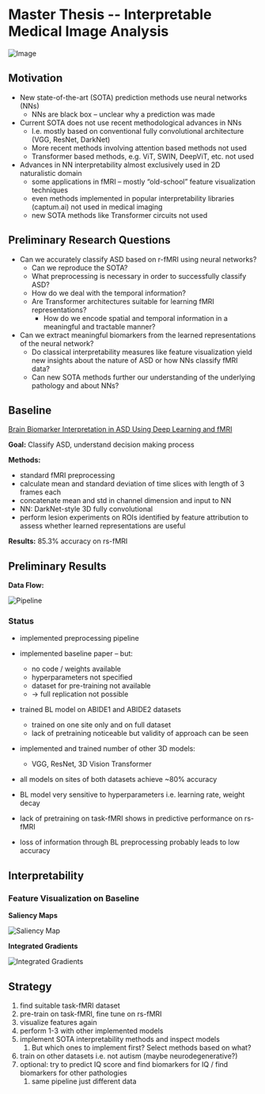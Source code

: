 # Master Thesis -- Interpretable Medical Image Analysis

![Image](data/vis/generated_images/rendering_3dslicer.png)

## Motivation

- New state-of-the-art (SOTA) prediction methods use neural networks (NNs)
    - NNs are black box – unclear why a prediction was made
- Current SOTA does not use recent methodological advances in NNs
    - I.e. mostly based on conventional fully convolutional architecture (VGG, ResNet, DarkNet)
    - More recent methods involving attention based methods not used
    - Transformer based methods, e.g. ViT, SWIN, DeepViT, etc. not used
- Advances in NN interpretability almost exclusively used in 2D naturalistic domain
    - some applications in fMRI – mostly “old-school” feature visualization techniques
    - even methods implemented in popular interpretability libraries (captum.ai) not used in medical imaging
    - new SOTA methods like Transformer circuits not used


## Preliminary Research Questions

- Can we accurately classify ASD based on r-fMRI using neural networks?
    - Can we reproduce the SOTA?
    - What preprocessing is necessary in order to successfully classify ASD?
    - How do we deal with the temporal information?
    - Are Transformer architectures suitable for learning fMRI representations?
        - How do we encode spatial and temporal information in a meaningful and tractable manner?
- Can we extract meaningful biomarkers from the learned representations of the neural network?
    - Do classical interpretability measures like feature visualization yield new insights about the nature of ASD or how NNs classify fMRI data?
    - Can new SOTA methods further our understanding of the underlying pathology and about NNs?

## Baseline

[Brain Biomarker Interpretation in ASD Using Deep Learning and fMRI](https://link.springer.com/chapter/10.1007/978-3-030-00931-1_24)

**Goal:** Classify ASD, understand decision making process

**Methods:**

- standard fMRI preprocessing
- calculate mean and standard deviation of time slices with length of 3 frames each
- concatenate mean and std in channel dimension and input to NN
- NN: DarkNet-style 3D fully convolutional
- perform lesion experiments on ROIs identified by feature attribution to assess whether learned representations are useful

**Results:** 85.3% accuracy on rs-fMRI

## Preliminary Results
**Data Flow:**

![Pipeline](data/vis/information_flow.png)

### Status
- implemented preprocessing pipeline
- implemented baseline paper – but:
    - no code / weights available
    - hyperparameters not specified
    - dataset for pre-training not available
    - -> full replication not possible
- trained BL model on ABIDE1 and ABIDE2 datasets
    - trained on one site only and on full dataset
    - lack of pretraining noticeable but validity of approach can be seen
- implemented and trained number of other 3D models:
    - VGG, ResNet, 3D Vision Transformer

- all models on sites of both datasets achieve ~80% accuracy
- BL model very sensitive to hyperparameters i.e. learning rate, weight decay
- lack of pretraining on task-fMRI shows in predictive performance on rs-fMRI
- loss of information through BL preprocessing probably leads to low accuracy


## Interpretability
### Feature Visualization on Baseline

**Saliency Maps**

![Saliency Map](data/vis/saliency_map_3d.png)

**Integrated Gradients**

![Integrated Gradients](data/vis/integrated_gradients_3d.png)


## Strategy

1. find suitable task-fMRI dataset
1. pre-train on task-fMRI, fine tune on rs-fMRI
1. visualize features again
1. perform 1-3 with other implemented models
1. implement SOTA interpretability methods and inspect models
    1. But which ones to implement first? Select methods based on what?
1. train on other datasets i.e. not autism (maybe neurodegenerative?)
1. optional: try to predict IQ score and find biomarkers for IQ / find biomarkers for other pathologies
    1. same pipeline just different data

